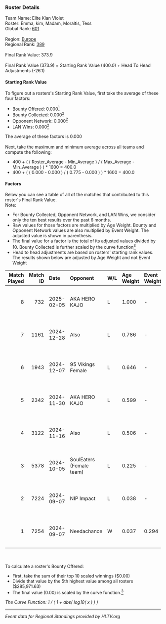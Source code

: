 ### Roster Details<br />
Team Name: Elite Klan Violet<br />
Roster: Emma, kim, Madam, Moraltis, Tess<br />
Global Rank: [601](../../standings_global_2025_02_28.md)<br />
<br />
Region: [Europe]( ../../standings_europe_2025_02_28.md)<br />
Regional Rank: [389]( ../../standings_europe_2025_02_28.md)<br />
<br />
Final Rank Value:  373.9<br />
<br />
Final Rank Value (373.9) = Starting Rank Value (400.0) + Head To Head Adjustments (-26.1)<br />

#### Starting Rank Value<br />
To figure out a rosters's Starting Rank Value, first take the average of these four factors:<br />
- Bounty Offered: 0.000[<sup>1</sup>](#table2)
- Bounty Collected: 0.000[<sup>2</sup>](#table1)
- Opponent Network: 0.000[<sup>2</sup>](#table1)
- LAN Wins: 0.000[<sup>2</sup>](#table1)

The average of these factors is 0.000<br />
<br />
Next, take the maximum and minimum average across all teams and compute the following:<br />
- 400 + ( ( Roster_Average - Min_Average ) / ( Max_Average - Min_Average ) ) * 1600 = 400.0
- 400 + ( ( 0.000 - 0.000 ) / ( 0.775 - 0.000 ) ) * 1600 = 400.0


#### Factors<br />
Below you can see a table of all of the matches that contributed to this roster's Final Rank Value.<br />
Note:<br />

- For Bounty Collected, Opponent Network, and LAN Wins, we consider only the ten best results over the past 6 months.
- Raw values for those factors are multiplied by Age Weight. Bounty and Opponent Network values are also multiplied by Event Weight. The adjusted value is shown in parenthesis.
- The final value for a factor is the total of its adjusted values divided by 10. Bounty Collected is further scaled by the curve function[<sup>3</sup>](#curveFunction)
- Head to head adjustments are based on rosters' starting rank values. The results shown below are adjusted by Age Weight and not Event Weight
<span id="table1"></span><br />


| Match Played | Match ID | Date       | Opponent                 | W/L | Age Weight | Event Weight | Bounty Collected | Opponent Network | LAN Wins  | H2H Adj. | Roster                               |
| -: | -: | :- | :- | :- | :- | :- | :- | :- | :- | -: | :- |
|            8 |      732 | 2025-02-05 | AKA HERO KAJO            | L   | 1.000      | -            | -                | -                | -         |    -3.70 | Emma, kim, Madam, Moraltis, Tess     |
|            7 |     1161 | 2024-12-28 | Also                     | L   | 0.786      | -            | -                | -                | -         |    -4.49 | Emma, kim, Madam, Moraltis, Tess     |
|            6 |     1943 | 2024-12-07 | 95 Vikings Female        | L   | 0.646      | -            | -                | -                | -         |    -9.76 | Emma, kim, Madam, Moraltis, Tess     |
|            5 |     2342 | 2024-11-30 | AKA HERO KAJO            | L   | 0.599      | -            | -                | -                | -         |    -1.89 | Emma, Jodiee, kim, Madam, Moraltis   |
|            4 |     3122 | 2024-11-16 | Also                     | L   | 0.506      | -            | -                | -                | -         |    -3.19 | Lowlita, Madam, Moraltis, oona, Tess |
|            3 |     5378 | 2024-10-05 | SoulEaters (Female team) | L   | 0.225      | -            | -                | -                | -         |    -3.54 | Lowlita, Madam, Moraltis, oona, Tess |
|            2 |     7224 | 2024-09-07 | NIP Impact               | L   | 0.038      | -            | -                | -                | -         |    -0.15 | Lowlita, Madam, Moraltis, oona, Tess |
|            1 |     7254 | 2024-09-07 | Needachance              | W   | 0.037      | 0.294        | 0.000 (0.000)    | 0.034 (0.000)    | 0 (0.000) |     0.59 | Lowlita, Madam, Moraltis, oona, Tess |

<br />
<span id="table2"></span><br />
To calculate a roster's Bounty Offered:<br />

- First, take the sum of their top 10 scaled winnings ($0.00)
- Divide that value by the 5th highest value among all rosters ($285,971.63)
- The final value (0.00) is scaled by the curve function.[<sup>3</sup>](#curveFunction)

<span id="curveFunction"></span>_The Curve Function: 1 / ( 1 + abs( log10( x ) ) )_<br />

---
_Event data for Regional Standings provided by HLTV.org_<br />
